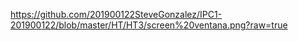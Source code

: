 https://github.com/201900122SteveGonzalez/IPC1-201900122/blob/master/HT/HT3/screen%20ventana.png?raw=true